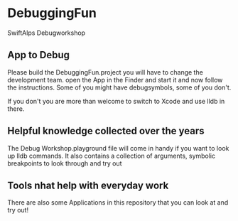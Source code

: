 # DebuggingFun
SwiftAlps Debugworkshop

## App to Debug

Please build the DebuggingFun.project you will have to change the development team.
open the App in the Finder and start it and now follow the instructions.
Some of you might have debugsymbols, some of you don't.

If you don't you are more than welcome to switch to Xcode and use lldb in there.

## Helpful knowledge collected over the years

The Debug Workshop.playground file will come in handy if you want to look up lldb commands.
It also contains a collection of arguments, symbolic breakpoints to look through and try out

## Tools nhat help with everyday work
There are also some Applications in this repository that you can look at and try out!
